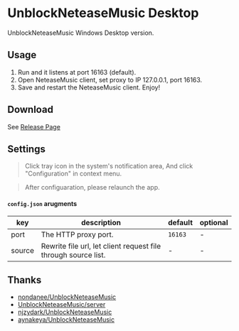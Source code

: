 # UnblockNeteaseMusic Desktop

UnblockNeteaseMusic Windows Desktop version.

## Usage
1. Run and it listens at port 16163 (default).
2. Open NeteaseMusic client, set proxy to IP 127.0.0.1, port 16163.
3. Save and restart the NeteaseMusic client. Enjoy!

## Download
See [Release Page](https://github.com/Constaline/unblockneteasemusic-desktop/releases)

## Settings 
> Click tray icon in the system's notification area, And click "Configuration" in context menu.

> After configuaration, please relaunch the app.

#### `config.json` arugments

|key|description|default|optional|
|---|-----------|-------|--------|
|port|The HTTP proxy port.|`16163`|-|
|source|Rewrite file url, let client request file through source list.|-|-|

## Thanks
* [nondanee/UnblockNeteaseMusic](https://github.com/nondanee/UnblockNeteaseMusic)
* [UnblockNeteaseMusic/server](https://github.com/UnblockNeteaseMusic/server)
* [njzydark/UnblockNeteaseMusic](https://github.com/njzydark/UnblockNeteaseMusic)
* [aynakeya/UnblockNeteaseMusic](https://github.com/aynakeya/UnblockNeteaseMusic)